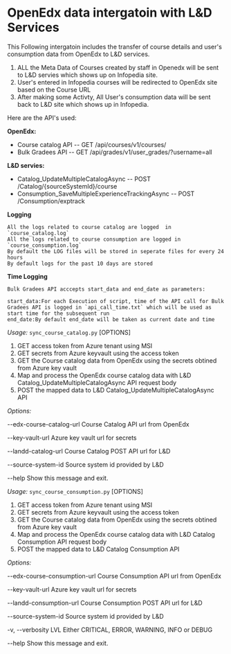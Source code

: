 # OpenEdx data intergatoin with L&D Services

This Following intergatoin includes the transfer of course details and user's consumption data from OpenEdx to L&D services.
1. ALL the Meta Data of Courses created by staff in Openedx will be sent to L&D servies which shows up on Infopedia site.
2. User's entered in Infopedia courses will be redirected to OpenEdx site based on the Course URL
3. After making some Activty, All User's consumption data will be sent back to L&D site which shows up in Infopedia.

Here are the API's used: 

**OpenEdx:**    

  - Course catalog API         -- GET /api/courses/v1/courses/
  - Bulk Gradees API           -- GET /api/grades/v1/user_grades/?username=all


  
**L&D servies:**

  - Catalog_UpdateMultipleCatalogAsync                -- POST /Catalog/{sourceSystemId}/course
  - Consumption_SaveMultipleExperienceTrackingAsync   -- POST /Consumption/exptrack

  
  

**Logging**


    All the logs related to course catalog are logged  in `course_catalog.log`
	All the logs related to course consumption are logged in `course_consumption.log`
	By default the LOG files will be stored in seperate files for every 24 hours
	By default logs for the past 10 days are stored

	
	
	
**Time Logging**


    
    Bulk Gradees API acccepts start_data and end_date as parameters:
	
	start_data:For each Execution of script, time of the API call for Bulk Gradees API is logged in `api_call_time.txt` which will be used as start time for the subsequent run
    end_date:By default end_date will be taken as current date and time

		
		
		


*Usage:* `sync_course_catalog.py` [OPTIONS]

  1. GET access token from Azure tenant using MSI 
  2. GET secrets from Azure keyvault using the access token 
  3. GET the Course catalog data from OpenEdx using the secrets obtined from Azure key vault 
  4. Map and process the OpenEdx course catalog data with L&D Catalog_UpdateMultipleCatalogAsync API request body 
  5. POST the mapped data to L&D Catalog_UpdateMultipleCatalogAsync API

*Options:*

  --edx-course-catalog-url       Course Catalog API url from OpenEdx

  --key-vault-url                Azure key vault url for secrets

  --landd-catalog-url            Course Catalog POST API url for L&D

  --source-system-id             Source system id provided by L&D

  --help                          Show this message and exit.


  
  
*Usage:* `sync_course_consumption.py` [OPTIONS]

  1. GET access token from Azure tenant using MSI
  2. GET secrets from Azure keyvault using the access token 
  3. GET the Course catalog data from OpenEdx using the secrets obtined from Azure key vault 
  4. Map and process the OpenEdx course catalog data with L&D Catalog Consumption API request body
  5. POST the mapped data to L&D Catalog Consumption API

*Options:*

  --edx-course-consumption-url Course Consumption API url from OpenEdx

  --key-vault-url              Azure key vault url for secrets
  
  --landd-consumption-url      Course Consumption POST API url for L&D
  
  --source-system-id           Source system id provided by L&D
  
  -v, --verbosity LVL             Either CRITICAL, ERROR, WARNING, INFO or
                                  DEBUG
  
  --help                          Show this message and exit.

	
 
